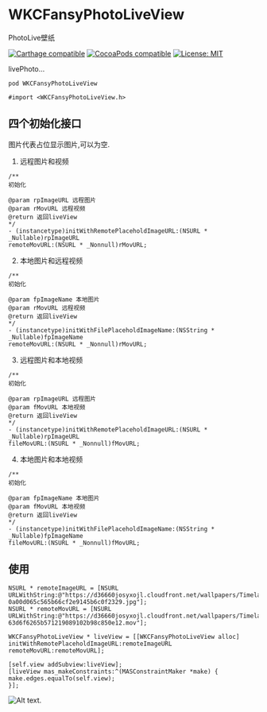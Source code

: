 # WKCFansyPhotoLiveView
PhotoLive壁纸

[![Carthage compatible](https://img.shields.io/badge/Carthage-compatible-4BC51D.svg?style=flat)](https://github.com/Carthage/Carthage#adding-frameworks-to-an-application) [![CocoaPods compatible](https://img.shields.io/cocoapods/v/WKCFansyPhotoLiveView.svg?style=flat)](https://cocoapods.org/pods/WKCFansyPhotoLiveView) [![License: MIT](https://img.shields.io/cocoapods/l/WKCFansyPhotoLiveView.svg?style=flat)](http://opensource.org/licenses/MIT)

livePhoto...

`pod WKCFansyPhotoLiveView`

`#import <WKCFansyPhotoLiveView.h>`

## 四个初始化接口
图片代表占位显示图片,可以为空.
1. 远程图片和视频
```
/**
初始化

@param rpImageURL 远程图片
@param rMovURL 远程视频
@return 返回liveView
*/
- (instancetype)initWithRemotePlaceholdImageURL:(NSURL * _Nullable)rpImageURL
remoteMovURL:(NSURL * _Nonnull)rMovURL;
```

2. 本地图片和远程视频
```
/**
初始化

@param fpImageName 本地图片
@param rMovURL 远程视频
@return 返回liveView
*/
- (instancetype)initWithFilePlaceholdImageName:(NSString * _Nullable)fpImageName
remoteMovURL:(NSURL * _Nonnull)rMovURL;
```
3. 远程图片和本地视频
```
/**
初始化

@param rpImageURL 远程图片
@param fMovURL 本地视频
@return 返回liveView
*/
- (instancetype)initWithRemotePlaceholdImageURL:(NSURL * _Nullable)rpImageURL
fileMovURL:(NSURL * _Nonnull)fMovURL;
```
4. 本地图片和本地视频
```
/**
初始化

@param fpImageName 本地图片
@param fMovURL 本地视频
@return 返回liveView
*/
- (instancetype)initWithFilePlaceholdImageName:(NSString * _Nullable)fpImageName
fileMovURL:(NSURL * _Nonnull)fMovURL;
```
## 使用
```
NSURL * remoteImageURL = [NSURL URLWithString:@"https://d36660josyxojl.cloudfront.net/wallpapers/Timelapse/0013743-0a00d065c565b66cf2e9145b6c0f2329.jpg"];
NSURL * remoteMovURL = [NSURL URLWithString:@"https://d36660josyxojl.cloudfront.net/wallpapers/Timelapse/0013743-63d6f6265b571219089102b98c850e12.mov"];

WKCFansyPhotoLiveView * liveView = [[WKCFansyPhotoLiveView alloc] initWithRemotePlaceholdImageURL:remoteImageURL remoteMovURL:remoteMovURL];

[self.view addSubview:liveView];
[liveView mas_makeConstraints:^(MASConstraintMaker *make) {
make.edges.equalTo(self.view);
}];
```

![Alt text](https://github.com/WKCLoveYang/WKCFansyPhotoLiveView/raw/master/screenShort/1.gif).
